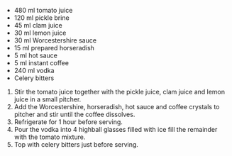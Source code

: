 - 480 ml tomato juice
- 120 ml pickle brine
- 45 ml clam juice
- 30 ml lemon juice
- 30 ml Worcestershire sauce
- 15 ml prepared horseradish
- 5 ml hot sauce
- 5 ml instant coffee
- 240 ml vodka
- Celery bitters

1. Stir the tomato juice together with the pickle juice, clam juice and lemon juice in a small pitcher.
1. Add the Worcestershire, horseradish, hot sauce and coffee crystals to pitcher and stir until the coffee dissolves.
1. Refrigerate for 1 hour before serving.
1. Pour the vodka into 4 highball glasses filled with ice fill the remainder with the tomato mixture.
1. Top with celery bitters just before serving.
